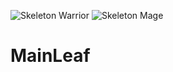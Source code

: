 ![Skeleton Warrior](https://user-images.githubusercontent.com/64444068/115128210-86d47e00-9fb2-11eb-8400-6625c3dfe9d0.png)
![Skeleton Mage](https://user-images.githubusercontent.com/64444068/115128231-b4212c00-9fb2-11eb-84df-d2b503f605f2.png)
# MainLeaf
 
